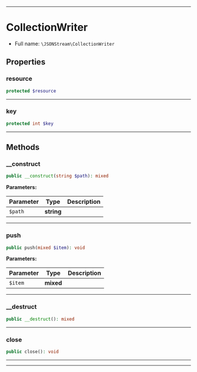 ***

# CollectionWriter





* Full name: `\JSONStream\CollectionWriter`



## Properties


### resource



```php
protected $resource
```






***

### key



```php
protected int $key
```






***

## Methods


### __construct



```php
public __construct(string $path): mixed
```








**Parameters:**

| Parameter | Type | Description |
|-----------|------|-------------|
| `$path` | **string** |  |




***

### push



```php
public push(mixed $item): void
```








**Parameters:**

| Parameter | Type | Description |
|-----------|------|-------------|
| `$item` | **mixed** |  |




***

### __destruct



```php
public __destruct(): mixed
```











***

### close



```php
public close(): void
```











***


***

